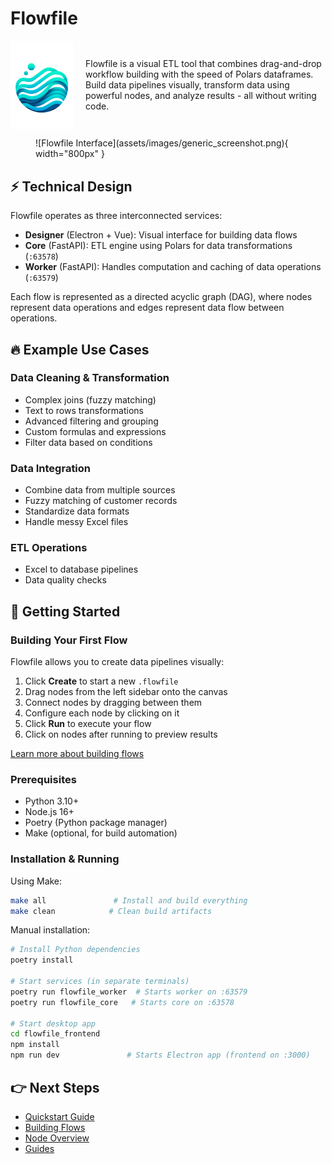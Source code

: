 # Flowfile

<div style="display: flex; align-items: center; gap: 20px;">
  <img src="assets/images/logo.png" alt="Flowfile Logo" width="100px">
  <p>Flowfile is a visual ETL tool that combines drag-and-drop workflow building with the speed of Polars dataframes. Build data pipelines visually, transform data using powerful nodes, and analyze results - all without writing code.</p>
</div>

<figure markdown>
  ![Flowfile Interface](assets/images/generic_screenshot.png){ width="800px" }
</figure>

## ⚡ Technical Design

Flowfile operates as three interconnected services:

- **Designer** (Electron + Vue): Visual interface for building data flows
- **Core** (FastAPI): ETL engine using Polars for data transformations (`:63578`)
- **Worker** (FastAPI): Handles computation and caching of data operations (`:63579`)

Each flow is represented as a directed acyclic graph (DAG), where nodes represent data operations and edges represent data flow between operations.

## 🔥 Example Use Cases

### Data Cleaning & Transformation
- Complex joins (fuzzy matching)
- Text to rows transformations
- Advanced filtering and grouping
- Custom formulas and expressions
- Filter data based on conditions

### Data Integration
- Combine data from multiple sources
- Fuzzy matching of customer records
- Standardize data formats
- Handle messy Excel files

### ETL Operations
- Excel to database pipelines
- Data quality checks

## 🚀 Getting Started

### Building Your First Flow

Flowfile allows you to create data pipelines visually:

1. Click **Create** to start a new `.flowfile`
2. Drag nodes from the left sidebar onto the canvas
3. Connect nodes by dragging between them
4. Configure each node by clicking on it
5. Click **Run** to execute your flow
6. Click on nodes after running to preview results

[Learn more about building flows](flows/building.md)

### Prerequisites
- Python 3.10+
- Node.js 16+
- Poetry (Python package manager)
- Make (optional, for build automation)

### Installation & Running

Using Make:
```bash
make all               # Install and build everything
make clean            # Clean build artifacts
```

Manual installation:
```bash
# Install Python dependencies
poetry install

# Start services (in separate terminals)
poetry run flowfile_worker  # Starts worker on :63579
poetry run flowfile_core   # Starts core on :63578

# Start desktop app
cd flowfile_frontend
npm install
npm run dev               # Starts Electron app (frontend on :3000)
```
## 👉 Next Steps

- [Quickstart Guide](quickstart.md)
- [Building Flows](flows/building.md)
- [Node Overview](nodes/index.md)
- [Guides](guides/index.md)